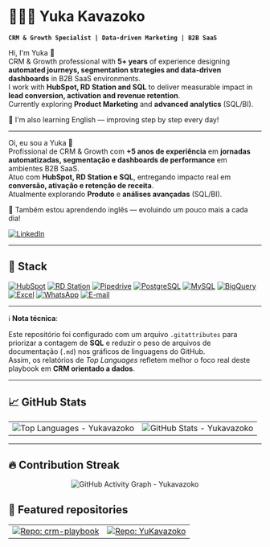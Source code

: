 # 👩🏻‍💻 Yuka Kavazoko

**`CRM & Growth Specialist | Data-driven Marketing | B2B SaaS`**

Hi, I'm Yuka 👋  
CRM & Growth professional with **5+ years** of experience designing **automated journeys, segmentation strategies and data-driven dashboards** in B2B SaaS environments.  
I work with **HubSpot, RD Station and SQL** to deliver measurable impact in **lead conversion, activation and revenue retention**.  
Currently exploring **Product Marketing** and **advanced analytics** (SQL/BI).  

🌱 I'm also learning English — improving step by step every day!  

---

Oi, eu sou a Yuka 👋  
Profissional de CRM & Growth com **+5 anos de experiência** em **jornadas automatizadas, segmentação e dashboards de performance** em ambientes B2B SaaS.  
Atuo com **HubSpot, RD Station e SQL**, entregando impacto real em **conversão, ativação e retenção de receita**.  
Atualmente explorando **Produto** e **análises avançadas** (SQL/BI).  

🌱 Também estou aprendendo inglês — evoluindo um pouco mais a cada dia!  



<p align="left">
  <a href="https://www.linkedin.com/in/yukakavazoko/" target="_blank">
    <img alt="LinkedIn" title="Siga no LinkedIn"
         src="https://img.shields.io/badge/LinkedIn-Yuka%20Kavazoko-blue?style=for-the-badge&logo=linkedin"/>
  </a>
</p>

---

## 🧰 Stack

[![HubSpot](https://img.shields.io/badge/HubSpot-CRM-orange?style=for-the-badge&logo=hubspot)](https://www.hubspot.com/)
[![RD Station](https://img.shields.io/badge/RD%20Station-Automation-00A859?style=for-the-badge)](https://www.rdstation.com/)
[![Pipedrive](https://img.shields.io/badge/Pipedrive-CRM-2BB381?style=for-the-badge&logo=pipedrive)](https://www.pipedrive.com/)
[![PostgreSQL](https://img.shields.io/badge/PostgreSQL-SQL-336791?style=for-the-badge&logo=postgresql)](https://www.postgresql.org/)
[![MySQL](https://img.shields.io/badge/MySQL-SQL-4479A1?style=for-the-badge&logo=mysql)](https://www.mysql.com/)
[![BigQuery](https://img.shields.io/badge/BigQuery-Analytics-1A73E8?style=for-the-badge&logo=googlecloud)](https://cloud.google.com/bigquery)
[![Excel](https://img.shields.io/badge/Excel-Data%20Analysis-217346?style=for-the-badge&logo=microsoft-excel)](#)
[![WhatsApp](https://img.shields.io/badge/WhatsApp-Channel-25D366?style=for-the-badge&logo=whatsapp)](#)
[![E-mail](https://img.shields.io/badge/Email-Channel-4285F4?style=for-the-badge&logo=gmail)](#)

---

ℹ️ **Nota técnica**:  

Este repositório foi configurado com um arquivo `.gitattributes` para priorizar a contagem de **SQL** e reduzir o peso de arquivos de documentação (`.md`) nos gráficos de linguagens do GitHub.  
Assim, os relatórios de *Top Languages* refletem melhor o foco real deste playbook em **CRM orientado a dados**.

---

## 📈 GitHub Stats

<table>
  <tr>
    <td>
      <!-- Top Languages: NÃO esconder markdown por enquanto (senão zera) -->
      <img
        src="https://github-readme-stats.vercel.app/api/top-langs/?username=Yukavazoko&layout=compact&langs_count=8&hide=html,css,scss,less,tex,makefile,dockerfile,shell&theme=dracula&card_width=380&v=3&cache_seconds=7200"
        alt="Top Languages - Yukavazoko"
      />
    </td>
    <td>
      <!-- Stats gerais -->
      <img
        src="https://github-readme-stats.vercel.app/api?username=Yukavazoko&show_icons=true&count_private=true&include_all_commits=true&line_height=28&theme=dracula&hide_border=false&v=3"
        alt="GitHub Stats - Yukavazoko"
      />
    </td>
  </tr>
</table>

---

## 🔥 Contribution Streak 

<p align="center">
  <img 
    src="https://github-readme-activity-graph.vercel.app/graph?username=Yukavazoko&theme=dracula&hide_border=true&v=3" 
    alt="GitHub Activity Graph - Yukavazoko"
  />
</p>

## 📌 Featured repositories

<table>
  <tr>
    <td>
      <!-- Pin do seu portfólio CRM -->
      <a href="https://github.com/Yukavazoko/crm-playbook">
        <img
          src="https://github-readme-stats.vercel.app/api/pin/?username=Yukavazoko&repo=crm-playbook&theme=dracula"
          alt="Repo: crm-playbook"
        />
      </a>
    </td>
    <td>
      <!-- Pin do seu repositório pessoal -->
      <a href="https://github.com/Yukavazoko/YuKavazoko">
        <img
          src="https://github-readme-stats.vercel.app/api/pin/?username=Yukavazoko&repo=YuKavazoko&theme=dracula"
          alt="Repo: YuKavazoko"
        />
      </a>
    </td>
  </tr>
</table>

<!-- Linguist refresh: forcing reprocess -->

